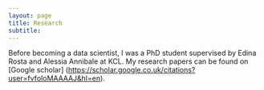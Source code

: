 ```yaml
---
layout: page
title: Research
subtitle:
---
```


Before becoming a data scientist, I was a PhD student supervised by Edina Rosta
and Alessia Annibale at KCL. My research papers can be found on [Google scholar]
(https://scholar.google.co.uk/citations?user=fvfoIoMAAAAJ&hl=en).

